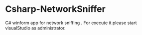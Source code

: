 # Csharp-NetworkSniffer
C# winform app for network sniffing .
For execute it please start visualStudio as administrator.
